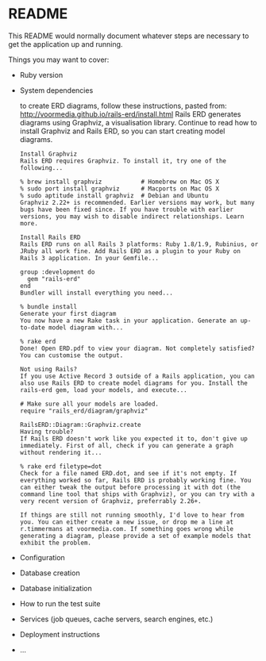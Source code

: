 # README

This README would normally document whatever steps are necessary to get the
application up and running.

Things you may want to cover:

* Ruby version

* System dependencies



  to create ERD diagrams, follow these instructions, pasted from: http://voormedia.github.io/rails-erd/install.html
      Rails ERD generates diagrams using Graphviz, a visualisation library. Continue to read how to install Graphviz and Rails ERD, so you can start creating model diagrams.

      Install Graphviz
      Rails ERD requires Graphviz. To install it, try one of the following...

      % brew install graphviz           # Homebrew on Mac OS X
      % sudo port install graphviz      # Macports on Mac OS X
      % sudo aptitude install graphviz  # Debian and Ubuntu
      Graphviz 2.22+ is recommended. Earlier versions may work, but many bugs have been fixed since. If you have trouble with earlier versions, you may wish to disable indirect relationships. Learn more.

      Install Rails ERD
      Rails ERD runs on all Rails 3 platforms: Ruby 1.8/1.9, Rubinius, or JRuby all work fine. Add Rails ERD as a plugin to your Ruby on Rails 3 application. In your Gemfile...

      group :development do
        gem "rails-erd"
      end
      Bundler will install everything you need...

      % bundle install
      Generate your first diagram
      You now have a new Rake task in your application. Generate an up-to-date model diagram with...

      % rake erd
      Done! Open ERD.pdf to view your diagram. Not completely satisfied? You can customise the output.

      Not using Rails?
      If you use Active Record 3 outside of a Rails application, you can also use Rails ERD to create model diagrams for you. Install the rails-erd gem, load your models, and execute...

      # Make sure all your models are loaded.
      require "rails_erd/diagram/graphviz"

      RailsERD::Diagram::Graphviz.create
      Having trouble?
      If Rails ERD doesn't work like you expected it to, don't give up immediately. First of all, check if you can generate a graph without rendering it...

      % rake erd filetype=dot
      Check for a file named ERD.dot, and see if it's not empty. If everything worked so far, Rails ERD is probably working fine. You can either tweak the output before processing it with dot (the command line tool that ships with Graphviz), or you can try with a very recent version of Graphviz, preferrably 2.26+.

      If things are still not running smoothly, I'd love to hear from you. You can either create a new issue, or drop me a line at r.timmermans at voormedia.com. If something goes wrong while generating a diagram, please provide a set of example models that exhibit the problem.



* Configuration

* Database creation

* Database initialization

* How to run the test suite

* Services (job queues, cache servers, search engines, etc.)

* Deployment instructions

* ...
